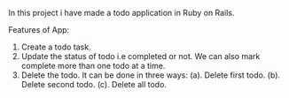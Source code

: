 In this project i have made a todo application in Ruby on Rails.

Features of App:
1. Create a todo task.
2. Update the status of todo i.e completed or not. We can also mark complete more than one todo at a time.
3. Delete the todo. It can be done in three ways:
(a). Delete first todo.
(b). Delete second todo.
(c). Delete all todo.
